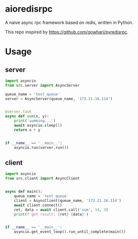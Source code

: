 # aioredisrpc
A naive async rpc framework based on redis, written in Python.

This repo inspired by https://github.com/gowhari/pyredisrpc.

# Usage

## server

```python
import asyncio
from src.server import AsyncServer

queue_name = 'test_queue'
server = AsyncServer(queue_name, '172.21.16.114')


@server.task
async def sum(x, y):
    print('summing...')
    await asyncio.sleep(1)
    return x + y


if __name__ == '__main__':
    asyncio.run(server.run())
```

## client

```python
import asyncio
from src.client import AsyncClient


async def main():
    queue_name = 'test_queue'
    client = AsyncClient(queue_name, '172.21.16.114')
    await client.connect()
    ret, data = await client.call('sum', 14, 3)
    print(f'get result: {ret} {data}')


if __name__ == '__main__':
    asyncio.get_event_loop().run_until_complete(main())
```
